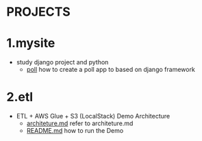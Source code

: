# PROJECTS
# 1.mysite 
- study django project and python
  - [poll](https://docs.djangoproject.com/en/5.2/intro/tutorial01/) how to create a poll app to based on django framework
# 2.etl
- ETL + AWS Glue + S3 (LocalStack) Demo Architecture
  - [architeture.md](./etl/architecture.html) refer to architeture.md 
  - [README.md](./etl/README.md) how to run the Demo